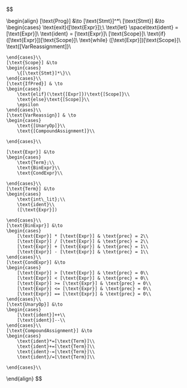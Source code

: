 $$

\begin{align}
    [\text{Prog}] &\to [\text{Stmt}]^*\\
    [\text{Stmt}] &\to 
    \begin{cases}
        \text{exit}([\text{Expr}]);\\
        \text{let} \space\text{ident} = [\text{Expr}]\\
        \text{ident} = [\text{Expr}]\\
        [\text{Scope}]\\
        \text{if} ([\text{Expr}])[\text{Scope}]\\
        \text{while} ([\text{Expr}])[\text{Scope}]\\
        \text{[VarReassignment]}\\

        

    \end{cases}\\
    [\text{Scope}] &\to
    \begin{cases}
        \{[\text{Stmt}]*\}\\
    \end{cases}\\
    [\text{IfPred}] & \to
    \begin{cases}
        \text{elif}(\text{[Expr]})\text{[Scope]}\\
        \text{else}\text{[Scope]}\\
        \epsilon
    \end{cases}\\
    [\text{VarReassign}] & \to
    \begin{cases}
        \text{[UnaryOp]}\\
        \text{[CompoundAssignment]}\\

    \end{cases}\\

    [\text{Expr}] &\to 
    \begin{cases}
        \text{Term};\\
        \text{BinExpr}\\
        \text{CondExpr}\\

    \end{cases}\\
    [\text{Term}] &\to 
    \begin{cases}
        \text{int\_lit};\\
        \text{ident}\\
        ([\text{Expr}])

    \end{cases}\\
    [\text{BinExpr}] &\to
    \begin{cases}
        [\text{Expr}] * [\text{Expr}] & \text{prec} = 2\\
        [\text{Expr}] / [\text{Expr}] & \text{prec} = 2\\
        [\text{Expr}] + [\text{Expr}] & \text{prec} = 1\\
        [\text{Expr}] - [\text{Expr}] & \text{prec} = 1\\
    \end{cases}\\
    [\text{CondExpr}] &\to
    \begin{cases}
        [\text{Expr}] > [\text{Expr}] & \text{prec} = 0\\
        [\text{Expr}] < [\text{Expr}] & \text{prec} = 0\\
        [\text{Expr}] >= [\text{Expr}] & \text{prec} = 0\\
        [\text{Expr}] <= [\text{Expr}] & \text{prec} = 0\\
        [\text{Expr}] == [\text{Expr}] & \text{prec} = 0\\
    \end{cases}\\
    [\text{UnaryOp}] &\to
    \begin{cases}
        [\text{ident}]++\\
        [\text{ident}]--\\
    \end{cases}\\
    [\text{CompoundAssignment}] &\to
    \begin{cases}
        \text{ident}*=[\text{Term}]\\
        \text{ident}+=[\text{Term}]\\
        \text{ident}-=[\text{Term}]\\
        \text{ident}/=[\text{Term}]\\

    \end{cases}\\
    
\end{align}
$$